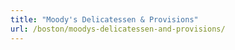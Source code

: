 ```yaml
---
title: "Moody's Delicatessen & Provisions"
url: /boston/moodys-delicatessen-and-provisions/
---
```


